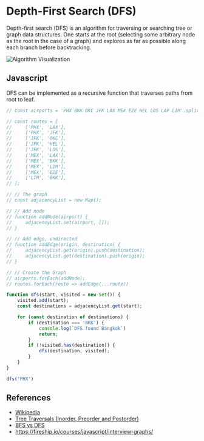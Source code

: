 # Depth-First Search (DFS)

Depth-first search (DFS) is an algorithm for traversing or 
searching tree or graph data structures. One starts at 
the root (selecting some arbitrary node as the root in 
the case of a graph) and explores as far as possible 
along each branch before backtracking.

![Algorithm Visualization](https://upload.wikimedia.org/wikipedia/commons/7/7f/Depth-First-Search.gif)

## Javascript

DFS can be implemented as a recursive function that traverses paths from root to leaf.

```javascript
// const airports = 'PHX BKK OKC JFK LAX MEX EZE HEL LOS LAP LIM'.split(' ');

// const routes = [
//     ['PHX', 'LAX'],
//     ['PHX', 'JFK'],
//     ['JFK', 'OKC'],
//     ['JFK', 'HEL'],
//     ['JFK', 'LOS'],
//     ['MEX', 'LAX'],
//     ['MEX', 'BKK'],
//     ['MEX', 'LIM'],
//     ['MEX', 'EZE'],
//     ['LIM', 'BKK'],
// ];

// // The graph
// const adjacencyList = new Map();

// // Add node
// function addNode(airport) {
//     adjacencyList.set(airport, []);
// }

// // Add edge, undirected
// function addEdge(origin, destination) {
//     adjacencyList.get(origin).push(destination);
//     adjacencyList.get(destination).push(origin);
// }

// // Create the Graph
// airports.forEach(addNode);
// routes.forEach(route => addEdge(...route))

function dfs(start, visited = new Set()) {
    visited.add(start);
    const destinations = adjacencyList.get(start);

    for (const destination of destinations) {
        if (destination === 'BKK') { 
            console.log(`DFS found Bangkok`)
            return;
        }
        if (!visited.has(destination)) {
            dfs(destination, visited);
        }
    }
}

dfs('PHX')
```

## References

- [Wikipedia](https://en.wikipedia.org/wiki/Depth-first_search)
- [Tree Traversals (Inorder, Preorder and Postorder)](https://www.geeksforgeeks.org/tree-traversals-inorder-preorder-and-postorder/)
- [BFS vs DFS](https://www.geeksforgeeks.org/bfs-vs-dfs-binary-tree/)
- https://fireship.io/courses/javascript/interview-graphs/
